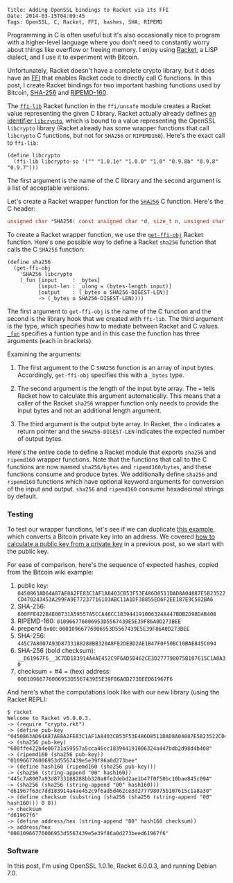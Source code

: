     Title: Adding OpenSSL bindings to Racket via its FFI
    Date: 2014-03-15T04:09:45
    Tags: OpenSSL, C, Racket, FFI, hashes, SHA, RIPEMD

Programming in C is often useful but it's also occasionally nice to
program with a higher-level language where you don't need to
constantly worry about things like overflow or freeing memory. I enjoy
using [Racket](http://racket-lang.org), a LISP dialect, and I use it
to experiment with Bitcoin.

Unfortunately, Racket doesn't have a complete crypto library, but it
does have an [FFI][racketffi] that enables Racket code to directly
call C functions. In this post, I create Racket bindings for two
important hashing functions used by Bitcoin, [SHA-256][wiki:sha] and
[RIPEMD-160][wiki:ripemd].

[racketffi]: http://docs.racket-lang.org/foreign/index.html "Racket FFI"
[wiki:sha]: http://en.wikipedia.org/wiki/SHA-2 "Wikipedia: SHA-2"
[wiki:ripemd]: http://en.wikipedia.org/wiki/RIPEMD "Wikipedia: RIPEMD"

<!-- more -->

The [`ffi-lib`][racket:ffilib] Racket function in the `ffi/unsafe`
module creates a Racket value representing the given C library. Racket
actually already defines [an identifier `libcrypto`][plt:libcrypto],
which is bound to a value representing the OpenSSL `libcrypto` library
(Racket already has some wrapper functions that call `libcrypto` C
functions, but not for `SHA256` or `RIPEMD160`). Here's the exact call
to `ffi-lib`:

```racket
(define libcrypto
  (ffi-lib libcrypto-so '("" "1.0.1e" "1.0.0" "1.0" "0.9.8b" "0.9.8" "0.9.7")))
```

The first argument is the name of the C library and the second
argument is a list of acceptable versions.

[racket:ffilib]: http://docs.racket-lang.org/foreign/Loading_Foreign_Libraries.html?q=ffi-lib#%28def._%28%28lib._ffi%2Funsafe..rkt%29._ffi-lib%29%29 "Racket docs: ffi-lib"
[plt:libcrypto]: https://github.com/plt/racket/blob/8b4c5d3debbe41c90e37e5ffdc55fb8ab3635f92/racket/collects/openssl/libcrypto.rkt "Racket source: openssl/libcrypto.rkt"

Let's create a Racket wrapper function for the
[`SHA256`][openssl:sha256] C function. Here's the C header:

```C
unsigned char *SHA256( const unsigned char *d, size_t n, unsigned char *md );
```

To create a Racket wrapper function, we use the
[`get-ffi-obj`][racket:getffiobj] Racket function. Here's one possible
way to define a Racket `sha256` function that calls the C `SHA256`
function:

```racket
(define sha256
  (get-ffi-obj
    'SHA256 libcrypto
	(_fun [input     : _bytes]
	      [input-len : _ulong = (bytes-length input)]
		  [output    : (_bytes o SHA256-DIGEST-LEN)]
		  -> (_bytes o SHA256-DIGEST-LEN))))
```

The first argument to `get-ffi-obj` is the name of the C function and
the second is the library hook that we created with `ffi-lib`. The
third argument is the type, which specifies how to mediate between
Racket and C values. [`_fun`][racket:fun] specifies a funtion type and
in this case the function has three arguments (each in brackets).

Examining the arguments:

1. The first argument to the C `SHA256` function is an array of input
bytes. Accordingly, `get-ffi-obj` specifies this with a `_bytes` type.

2. The second argument is the length of the input byte array. The `=`
tells Racket how to calculate this argument automatically. This means
that a caller of the Racket `sha256` wrapper function only needs to
provide the input bytes and not an additional length argument.

3. The third argument is the output byte array. In Racket, the `o`
indicates a return pointer and the `SHA256-DIGEST-LEN` indicates the
expected number of output bytes.

[openssl:sha256]: http://git.openssl.org/gitweb/?p=openssl.git;a=blob;f=crypto/sha/sha.h;h=8a6bf4bbbb1dbef37869fc162ce1c2cacfebeb1d;hb=46ebd9e3bb623d3c15ef2203038956f3f7213620#l155 "OpenSSL source: crypto/sha/sha.h"
[racket:getffiobj]: http://docs.racket-lang.org/foreign/Loading_Foreign_Libraries.html?q=get-ffi-obj#%28def._%28%28lib._ffi%2Funsafe..rkt%29._get-ffi-obj%29%29 "Racket docs: get-ffi-obj"
[racket:fun]: http://docs.racket-lang.org/foreign/foreign_procedures.html?q=_fun#%28form._%28%28lib._ffi%2Funsafe..rkt%29.__fun%29%29 "Racket docs: _fun"

Here's the entire code to define a Racket module that exports `sha256`
and `ripemd160` wrapper functions. Note that the functions that call
to the C functions are now named `sha256/bytes` and `ripemd160/bytes`,
and these functions consume and produce bytes. We additionally define
`sha256` and `ripemd160` functions which have optional keyword
arguments for conversion of the input and output. `sha256` and
`ripemd160` consume hexadecimal strings by default.


### Testing ###

To test our wrapper functions, let's see if we can duplicate [this example][bwiki], which converts a Bitcoin private key into an address. We covered [how to calculate a public key from a private key][lit:pubfrompriv] in a previous post, so we start with the public key.

[bwiki]: https://en.bitcoin.it/wiki/Technical_background_of_version_1_Bitcoin_addresses "Bitcoin Wiki: Technical background of version 1 Bitcoin addresses"
[lit:pubfrompriv]: http://www.lostintransaction.com/blog/2014/03/14/deriving-a-bitcoin-public-key-from-a-private-key/ "Deriving a Bitcoin Public Key From a Private Key"

For ease of comparison, here's the sequence of expected hashes, copied
from the Bitcoin wiki example:

1. public key: `0450863AD64A87AE8A2FE83C1AF1A8403CB53F53E486D8511DAD8A04887E5B23522CD470243453A299FA9E77237716103ABC11A1DF38855ED6F2EE187E9C582BA6`
2. SHA-256: `600FFE422B4E00731A59557A5CCA46CC183944191006324A447BDB2D98D4B408`
3. RIPEMD-160: `010966776006953D5567439E5E39F86A0D273BEE`
4. prepend `0x00`: `00010966776006953D5567439E5E39F86A0D273BEE`
5. SHA-256: `445C7A8007A93D8733188288BB320A8FE2DEBD2AE1B47F0F50BC10BAE845C094`
6. SHA-256 (bold checksum): `__D61967F6__3C7DD183914A4AE452C9F6AD5D462CE3D277798075B107615C1A8A30`
7. checksum + #4 = (hex) address: `00010966776006953D5567439E5E39F86A0D273BEED61967F6`

And here's what the computations look like with our new library (using
the Racket REPL):

    $ racket
	Welcome to Racket v6.0.0.3.
	-> (require "crypto.rkt")
	-> (define pub-key "0450863AD64A87AE8A2FE83C1AF1A8403CB53F53E486D8511DAD8A04887E5B23522CD470243453A299FA9E77237716103ABC11A1DF38855ED6F2EE187E9C582BA6")
	-> (sha256 pub-key)
	"600ffe422b4e00731a59557a5cca46cc183944191006324a447bdb2d98d4b408"
	-> (ripemd160 (sha256 pub-key))
	"010966776006953d5567439e5e39f86a0d273bee"
	-> (define hash160 (ripemd160 (sha256 pub-key)))
	-> (sha256 (string-append "00" hash160))
	"445c7a8007a93d8733188288bb320a8fe2debd2ae1b47f0f50bc10bae845c094"
	-> (sha256 (sha256 (string-append "00" hash160)))
	"d61967f63c7dd183914a4ae452c9f6ad5d462ce3d277798075b107615c1a8a30"
	-> (define checksum (substring (sha256 (sha256 (string-append "00" hash160))) 0 8))
	-> checksum
	"d61967f6"
	-> (define address/hex (string-append "00" hash160 checksum))
	-> address/hex
	"00010966776006953d5567439e5e39f86a0d273beed61967f6"
	   
### Software ###

In this post, I'm using OpenSSL 1.0.1e, Racket 6.0.0.3, and running Debian
7.0.
